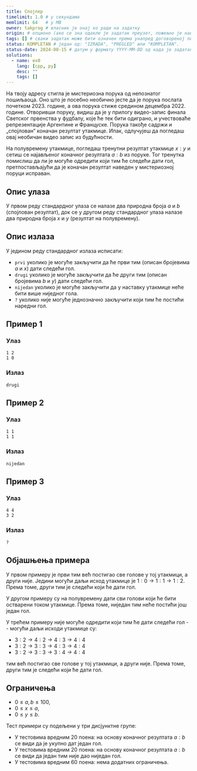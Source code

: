 ```yaml
---
title: Спојлер
timelimit: 1.0 # у секундама
memlimit: 64   # y MB
owner: takprog # власник је онај ко ради на задатку
origin: # опционо (ако се зна одакле је задатак преузет, пожељно је навести извор)
tags: [] # сваки задатак може бити означен према унапред договореној листи ознака
status: KOMPLETAN # један од: "IZRADA", "PREGLED" или "KOMPLETAN".
status-date: 2024-08-15 # датум у формату YYYY-MM-DD од када је задатак у наведеном статусу
solutions:
  - name: ex0
    lang: [cpp, py]
    desc: ""
    tags: []
---
```


На твоју адресу стигла је мистериозна порука од непознатог пошиљаоца.
Оно што је посебно необично јесте да је порука послата почетком 2023. године,
а ова порука стиже средином децембра 2022. године.
Отворивши поруку, видиш да је у прилогу видео-запис финала Светског првенства у фудбалу,
које ће тек бити одиграно, и учествоваће репрезентације Аргентине и Француске.
Порука такође садржи и „спојлован“ коначан резултат утакмице.
Ипак, одлучујеш да погледаш овај необичан видео запис из будућности.

На полувремену утакмице, погледаш тренутни резултат утакмице $x:y$ и сетиш се најављеног коначног резултата $a:b$ из поруке.
Тог тренутка помислиш да ли је могуће одредити који тим ће следећи дати гол,
претпостављајући да је коначан резултат наведен у мистериозној поруци исправан.

## Опис улаза

У првом реду стандардног улаза се налазе два природна броја $a$ и $b$ (спојлован резултат),
док се у другом реду стандардног улаза налазе два природна броја $x$ и $y$ (резултат на полувремену).

## Опис излаза

У једином реду стандардног излаза исписати: 

* `prvi` уколико је могуће закључити да ће први тим (описан бројевима $a$ и $x$) дати следећи гол.
* `drugi` уколико је могуће закључити да ће други тим (описан бројевима $b$ и $y$) дати следећи гол.
* `nijedan` уколико је могуће закључити да у наставку утакмице неће бити више ниједног гола.
* `?` уколико није могуће једнозначно закључити који тим ће постићи наредни гол.

## Пример 1

### Улаз

```
1 2
1 0
```

### Излаз

```
drugi
```

## Пример 2

### Улаз

```
1 1
1 1
```

### Излаз

```
nijedan
```

## Пример 3

### Улаз

```
4 4
3 2
```

### Излаз

```
?
```

## Објашњења примера

У првом примеру је први тим већ постигао све голове у тој утакмици, а други није.
Једини могући даљи исход утакмице је $1:0 \to 1:1 \to 1:2$.
Према томе, други тим је следећи који ће дати гол.

У другом примеру су на полувремену дати сви голови који ће бити остварени током утакмице.
Према томе, ниједан тим неће постићи још један гол.

У трећем примеру није могуће одредити који тим ће дати следећи гол -- могући даљи исходи
утакмице су:
* $3:2 \to 4:2 \to 4:3 \to 4:4$
* $3:2 \to 3:3 \to 4:3 \to 4:4$
* $3:2 \to 3:3 \to 3:4 \to 4:4$

тим већ постигао све голове у тој утакмици, а други није.
Према томе, други тим је следећи који ће дати гол.

## Ограничења

* $0 \leq a, b \leq 100$,
* $0 \leq x \leq a$,
* $0 \leq y \leq b$.

Тест примери су подељени у три дисјунктне групе:

* У тестовима вредним 20 поена: на основу коначног резултата $a:b$ се види да је укупно дат један гол.
* У тестовима вредним 20 поена: на основу коначног резултата $a:b$ се види да један тим није дао ниједан гол.
* У тестовима вредним 60 поена: нема додатних ограничења.
